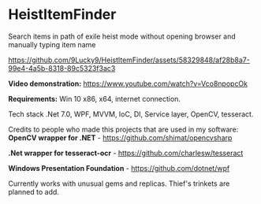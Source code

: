 # HeistItemFinder
Search items in path of exile heist mode without opening browser and manually typing item name

https://github.com/9Lucky9/HeistItemFinder/assets/58329848/af28b8a7-99e4-4a5b-8318-89c5323f3ac3

**Video demonstration:**
https://www.youtube.com/watch?v=Vco8npopcOk

**Requirements:**
Win 10 x86, x64, internet connection.


Tech stack
.Net 7.0, WPF, MVVM, IoC, DI, Service layer, OpenCV, tesseract.

Credits to people who made this projects that are used in my software:
**OpenCV wrapper for .NET** - https://github.com/shimat/opencvsharp

**.Net wrapper for tesseract-ocr** - https://github.com/charlesw/tesseract

**Windows Presentation Foundation** - https://github.com/dotnet/wpf

Currently works with unusual gems and replicas. Thief's trinkets are planned to add.


